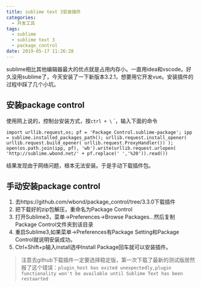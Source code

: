 ```yaml
---
title: sublime text 3安装插件
categories:
  - 开发工具
tags:
  - sublime
  - sublime text 3
  - package_control
date: 2019-05-17 11:26:28
---
```


sublime相比其他编辑器最大的优点就是占用内存小。一直用idea和vscode。好久没用sublime了，今天安装了一下新版本3.2.1，想要用它开发vue。安装插件的过程中踩了几个小坑。

## 安装package control
使用网上说的，控制台安装方式，按`ctrl + \` `，输入下面的命令
```
import urllib.request,os; pf = 'Package Control.sublime-package'; ipp = sublime.installed_packages_path(); urllib.request.install_opener( urllib.request.build_opener( urllib.request.ProxyHandler()) ); open(os.path.join(ipp, pf), 'wb').write(urllib.request.urlopen( 'http://sublime.wbond.net/' + pf.replace(' ','%20')).read())

```

<!-- more -->

结果发现由于网络问题，根本无法安装。于是手动下载插件包。
## 手动安装package control
1. 去https://github.com/wbond/package_control/tree/3.3.0下载插件
2. 把下载好的zip包解压，重命名为Package Control
3. 打开Sublime3，菜单->Preferences->Browse Packages...然后复制Package Control文件夹到该目录
4. 重启Sublime3,如果菜单->Preferences有Package Setting和Package Control就说明安装成功。
5. Ctrl+Shift+p输入install选中Install Package回车就可以安装插件。

>注意去github下载插件一定要选择稳定版，第一次下载了最新的测试版居然报了这个错误：`plugin_host has exited unexpectedly,plugin functionality won't be available until Sublime Text has been restaarted`
